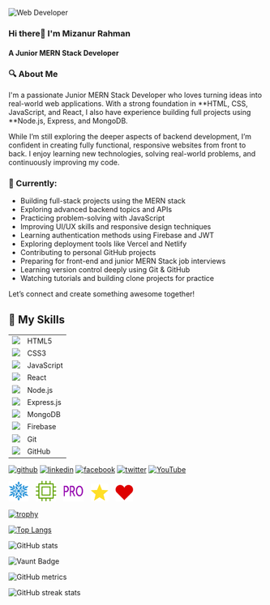 ![Web Developer](https://github.com/MizanRbf/MizanRbf/blob/main/LinkedinGithubCoverPhoto.png)

### Hi there👋 I'm Mizanur Rahman
#### A Junior MERN Stack Developer

### 🔍 About Me
I'm a passionate Junior MERN Stack Developer who loves turning ideas into real-world web applications. With a strong foundation in **HTML, CSS, JavaScript, and React, I also have experience building full projects using **Node.js, Express, and MongoDB.

While I’m still exploring the deeper aspects of backend development, I’m confident in creating fully functional, responsive websites from front to back. I enjoy learning new technologies, solving real-world problems, and continuously improving my code.

### 🚀 Currently:
- Building full-stack projects using the MERN stack  
- Exploring advanced backend topics and APIs  
- Practicing problem-solving with JavaScript  
- Improving UI/UX skills and responsive design techniques  
- Learning authentication methods using Firebase and JWT  
- Exploring deployment tools like Vercel and Netlify  
- Contributing to personal GitHub projects  
- Preparing for front-end and junior MERN Stack job interviews  
- Learning version control deeply using Git & GitHub  
- Watching tutorials and building clone projects for practice  

Let’s connect and create something awesome together!

## 🚀 My Skills

<table>
  <tr>
    <td><img src="https://cdn.jsdelivr.net/gh/devicons/devicon/icons/html5/html5-original.svg" width="20"/></td>
    <td>HTML5</td>
  </tr>
  <tr>
    <td><img src="https://cdn.jsdelivr.net/gh/devicons/devicon/icons/css3/css3-original.svg" width="20"/></td>
    <td>CSS3</td>
  </tr>
  <tr>
    <td><img src="https://cdn.jsdelivr.net/gh/devicons/devicon/icons/javascript/javascript-original.svg" width="20"/></td>
    <td>JavaScript</td>
  </tr>
  <tr>
    <td><img src="https://cdn.jsdelivr.net/gh/devicons/devicon/icons/react/react-original.svg" width="20"/></td>
    <td>React</td>
  </tr>
  <tr>
    <td><img src="https://cdn.jsdelivr.net/gh/devicons/devicon/icons/nodejs/nodejs-original.svg" width="20"/></td>
    <td>Node.js</td>
  </tr>
  <tr>
    <td><img src="https://cdn.jsdelivr.net/gh/devicons/devicon/icons/express/express-original.svg" width="20"/></td>
    <td>Express.js</td>
  </tr>
  <tr>
    <td><img src="https://cdn.jsdelivr.net/gh/devicons/devicon/icons/mongodb/mongodb-original.svg" width="20"/></td>
    <td>MongoDB</td>
  </tr>
  <tr>
    <td><img src="https://cdn.jsdelivr.net/gh/devicons/devicon/icons/firebase/firebase-plain.svg" width="20"/></td>
    <td>Firebase</td>
  </tr>
  <tr>
    <td><img src="https://cdn.jsdelivr.net/gh/devicons/devicon/icons/git/git-original.svg" width="20"/></td>
    <td>Git</td>
  </tr>
  <tr>
    <td><img src="https://cdn.jsdelivr.net/gh/devicons/devicon/icons/github/github-original.svg" width="20"/></td>
    <td>GitHub</td>
  </tr>
</table>

[<img src='https://cdn.jsdelivr.net/npm/simple-icons@3.0.1/icons/github.svg' alt='github' height='30'>](https://github.com/MizanRbf) 
[<img src='https://cdn.jsdelivr.net/npm/simple-icons@3.0.1/icons/linkedin.svg' alt='linkedin' height='30'>](https://www.linkedin.com/in/MizanRbf/) 
[<img src='https://cdn.jsdelivr.net/npm/simple-icons@3.0.1/icons/facebook.svg' alt='facebook' height='30'>](https://www.facebook.com/MizanRbf.Sarkar) 
[<img src='https://cdn.jsdelivr.net/npm/simple-icons@3.0.1/icons/twitter.svg' alt='twitter' height='30'>](https://twitter.com/MizanRbf) 
[<img src='https://cdn.jsdelivr.net/npm/simple-icons@3.0.1/icons/youtube.svg' alt='YouTube' height='30'>](https://www.youtube.com/channel/@MizansLearningHome)



<a href='https://archiveprogram.github.com/'><img src='https://raw.githubusercontent.com/acervenky/animated-github-badges/master/assets/acbadge.gif' width='40' height='40'></a> <a href='https://docs.github.com/en/developers'><img src='https://raw.githubusercontent.com/acervenky/animated-github-badges/master/assets/devbadge.gif' width='40' height='40'></a> <a href='https://github.com/pricing'><img src='https://raw.githubusercontent.com/acervenky/animated-github-badges/master/assets/pro.gif' width='40' height='40'></a> <a href='https://stars.github.com/'><img src='https://raw.githubusercontent.com/acervenky/animated-github-badges/master/assets/starbadge.gif' width='35' height='35'></a> <a href='https://docs.github.com/en/github/supporting-the-open-source-community-with-github-sponsors'><img src='https://raw.githubusercontent.com/acervenky/animated-github-badges/master/assets/sponsorbadge.gif' width='35' height='35'></a> 

[![trophy](https://github-profile-trophy.vercel.app/?username=MizanRbf)](https://github.com/ryo-ma/github-profile-trophy)

[![Top Langs](https://github-readme-stats.vercel.app/api/top-langs/?username=MizanRbf)](https://github.com/anuraghazra/github-readme-stats)

![GitHub stats](https://github-readme-stats.vercel.app/api?username=MizanRbf&show_icons=true)  

![Vaunt Badge](https://api.vaunt.dev/v1/github/entities/MizanRbf/contributions?format=svg&private=false)  

![GitHub metrics](https://metrics.lecoq.io/MizanRbf)  

![GitHub streak stats](https://streak-stats.demolab.com/?user=MizanRbf)  

